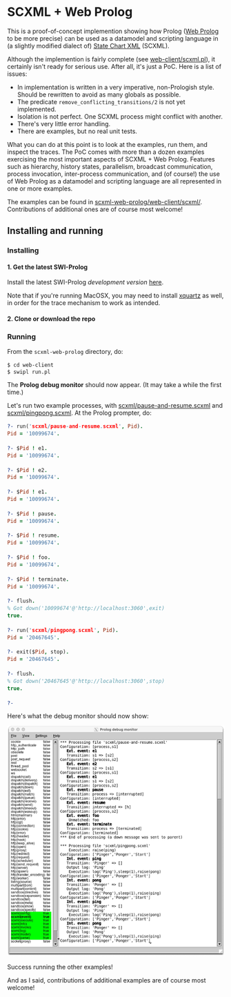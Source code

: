 # SCXML + Web Prolog

This is a proof-of-concept implemention showing how Prolog ([Web Prolog](https://gup.ub.gu.se/file/207827) to be more precise) can be used as a datamodel and scripting language in (a slightly modified dialect of) [State Chart XML](https://en.wikipedia.org/wiki/SCXML) (SCXML).

Although the implemention is fairly complete (see [web-client/scxml.pl](https://github.com/torbjornlager/scxml-web-prolog/tree/main/web-client/scxml.pl)), it certainly isn't ready for serious use. After all, it's just a PoC. Here is a list of issues:

- In implementation is written in a very imperative, non-Prologish style. Should be rewritten to avoid as many globals as possible.
- The predicate `remove_conflicting_transitions/2` is not yet implemented.
- Isolation is not perfect. One SCXML process might conflict with another.
- There's very little error handling.
- There are examples, but no real unit tests.

What you can do at this point is to look at the examples, run them, and inspect the traces. The PoC comes with more than a dozen examples exercising the most important aspects of SCXML + Web Prolog. Features such as hierarchy, history states, parallelism, broadcast communication, process invocation, inter-process communication, and (of course!) the use of Web Prolog as a datamodel and scripting language are all represented in one or more examples.

The examples can be found in [scxml-web-prolog/web-client/scxml/](https://github.com/torbjornlager/scxml-web-prolog/tree/main/web-client/scxml). Contributions of additional ones are of course most welcome!

## Installing and running

### Installing

#### 1. Get the latest SWI-Prolog

Install the latest SWI-Prolog _development version_ [here](https://www.swi-prolog.org/download/devel). 

Note that if you're running MacOSX, you may need to install [xquartz](http://xquartz.macosforge.org/) as well, in order for the trace mechanism to work as intended.


#### 2. Clone or download the repo

### Running

From the `scxml-web-prolog` directory, do:

```
$ cd web-client
$ swipl run.pl
```

The **Prolog debug monitor** should now appear. (It may take a while the first time.)

Let's run two example processes, with [scxml/pause-and-resume.scxml](https://github.com/torbjornlager/scxml-web-prolog/tree/main/web-client/scxml/pause-and-resume.scxml) and [scxml/pingpong.scxml](https://github.com/torbjornlager/scxml-web-prolog/tree/main/web-client/scxml/pingpong.scxml). At the Prolog prompter, do:

```prolog
?- run('scxml/pause-and-resume.scxml', Pid).
Pid = '10099674'.

?- $Pid ! e1.
Pid = '10099674'.

?- $Pid ! e2.
Pid = '10099674'.

?- $Pid ! e1.
Pid = '10099674'.

?- $Pid ! pause.
Pid = '10099674'.

?- $Pid ! resume.
Pid = '10099674'.

?- $Pid ! foo.
Pid = '10099674'.

?- $Pid ! terminate.
Pid = '10099674'.

?- flush.
% Got down('10099674'@'http://localhost:3060',exit)
true.

?- run('scxml/pingpong.scxml', Pid).
Pid = '20467645'.

?- exit($Pid, stop).
Pid = '20467645'.

?- flush.
% Got down('20467645'@'http://localhost:3060',stop)
true.

?-
```

Here's what the debug monitor should now show:

![The Prolog debug monitor](img/debug-monitor.jpg?raw=true "The Prolog debug monitor")

Success running the other examples!

And as I said, contributions of additional examples are of course most welcome!
